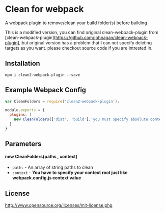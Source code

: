 # Clean for webpack
A webpack plugin to remove/clean your build folder(s) before building 

This is a modified version, you can find original clean-webpack-plugin from [clean-webpack-plugin](https://github.com/johnagan/clean-webpack-plugin], but original version has a problem that I can not specify deleting targets as you want. please checkout source code if you are intrested in.

## Installation
```
npm i clean2-webpack-plugin --save
```

## Example Webpack Config

``` javascript
var CleanFolders = require('clean2-webpack-plugin');

module.exports = {
  plugins: [
    new CleanFolders(['dist', 'build'],'you must specify absolute context path')
  ]
}
```


## Parameters

#### new CleanFolders(paths , context)

* `paths` -  An array of string paths to clean
* `context` - **You have to specify your context root just like webpack.config.js context value**


## License
http://www.opensource.org/licenses/mit-license.php
